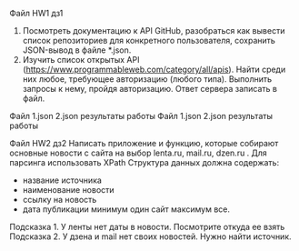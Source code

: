 Файл HW1 дз1
1. Посмотреть документацию к API GitHub, разобраться как вывести список репозиториев для конкретного пользователя, сохранить JSON-вывод в файле *.json.
2. Изучить список открытых API (https://www.programmableweb.com/category/all/apis). Найти среди них любое, требующее авторизацию (любого типа). Выполнить запросы к нему, пройдя авторизацию. Ответ сервера записать в файл.

Файл 1.json 2.json результаты работы 
Файл 1.json 2.json результаты работы 

Файл HW2 дз2
Написать приложение и функцию, которые собирают основные новости с сайта на выбор lenta.ru, mail.ru, dzen.ru . Для парсинга использовать XPath
Структура данных должна содержать:
* название источника
* наименование новости
* ссылку на новость
* дата публикации
минимум один сайт максимум все.

Подсказка 1. У ленты нет даты в новости. Посмотрите откуда ее взять
Подсказка 2. У дзена и mail нет своих новостей. Нужно найти источник.
